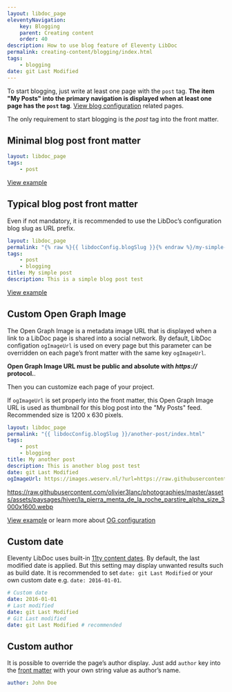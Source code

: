 ```yaml
---
layout: libdoc_page
eleventyNavigation:
    key: Blogging
    parent: Creating content
    order: 40
description: How to use blog feature of Eleventy LibDoc
permalink: creating-content/blogging/index.html
tags:
    - blogging
date: git Last Modified
---
```


To start blogging, just write at least one page with the `post` tag. **The item "My Posts" into the primary navigation is displayed when at least one page has the `post` tag**. [View blog configuration](/content/configuration/blog.md) related pages.

<aside>
    <p class="alert alert-info">The only requirement to start blogging is the <var>post</var> tag into the front matter.</p>
</aside>

## Minimal blog post front matter

```yaml
layout: libdoc_page
tags:
    - post
```

[View example](/content/creating-content/posts/minimal-post.md)

## Typical blog post front matter

Even if not mandatory, it is recommended to use the LibDoc’s configuration blog slug as URL prefix.

```yaml
layout: libdoc_page
permalink: "{% raw %}{{ libdocConfig.blogSlug }}{% endraw %}/my-simple-post/index.html"
tags:
    - post
    - blogging
title: My simple post
description: This is a simple blog post test
```

[View example](/content/creating-content/posts/simple-post.md)

## Custom Open Graph Image

The Open Graph Image is a metadata image URL that is displayed when a link to a LibDoc page is shared into a social network. By default, LibDoc configation `ogImageUrl` is used on every page but this parameter can be overridden on each page’s front matter with the same key `ogImageUrl`.

<aside>
    <p class="alert alert-warning"><strong>Open Graph Image URL must be public and absolute with <var>https://</var> protocol.</strong>.</p>
</aside>

Then you can customize each page of your project.

<aside>
    <p class="alert alert-info">If <code>ogImageUrl</code> is set properly into the front matter, this Open Graph Image URL is used as thumbnail for this blog post into the "My Posts" feed. Recommended size is 1200 x 630 pixels.</p>
</aside>

```yaml
layout: libdoc_page
permalink: "{{ libdocConfig.blogSlug }}/another-post/index.html"
tags:
    - post
    - blogging
title: My another post
description: This is another blog post test
date: git Last Modified
ogImageUrl: https://images.weserv.nl/?url=https://raw.githubusercontent.com/olivier3lanc/photographies/master/assets/paysages/hiver/la_pierra_menta_de_la_roche_parstire_alpha_size_3000x1600.webp&w=1200&h=630&fit=cover&q=30&output=webp
```
https://raw.githubusercontent.com/olivier3lanc/photographies/master/assets/assets/paysages/hiver/la_pierra_menta_de_la_roche_parstire_alpha_size_3000x1600.webp

[View example](/content/creating-content/posts/another-post.md) or learn more about [OG configuration](/content/configuration/open-graph-image.md)

## Custom date

Eleventy LibDoc uses built-in [11ty content dates](https://www.11ty.dev/docs/dates/). By default, the last modified date is applied. But this setting may display unwanted results such as build date. It is recommended to set `date: git Last Modified` or your own custom date e.g. `date: 2016-01-01`.

```yaml
# Custom date
date: 2016-01-01
# Last modified
date: git Last Modified
# Git Last modified
date: git Last Modified # recommended
```

## Custom author

It is possible to override the page’s author display. Just add `author` key into the [front matter](/content/front-matter/index.md) with your own string value as author’s name.

```yaml
author: John Doe
```

